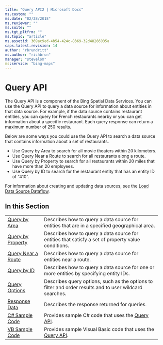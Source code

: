 ```yaml
---
title: "Query API2 | Microsoft Docs"
ms.custom: ""
ms.date: "02/28/2018"
ms.reviewer: ""
ms.suite: ""
ms.tgt_pltfrm: ""
ms.topic: "article"
ms.assetid: 369ac9ed-4b54-424c-8369-32d48266035a
caps.latest.revision: 14
author: "rbrundritt"
ms.author: "richbrun"
manager: "stevelom"
ms:service: "bing-maps"
---
```

# Query API
The Query API is a component of the Bing Spatial Data Services. You can use the Query API to query a data source for information about entities in that data source. For example, if the data source contains restaurant entities, you can query for French restaurants nearby or you can get information about a specific restaurant. Each query response can return a maximum number of 250 results.  
  
 Below are some ways you could use the Query API to search a data source that contains information about a set of restaurants.  
  
-   Use Query by Area to search for all movie theaters within 20 kilometers.    
-   Use Query Near a Route to search for all restaurants along a route.    
-   Use Query by Property to search for all restaurants within 20 miles that have more than 20 employees.    
-   Use Query by ID to search for the restaurant entity that has an entity ID of "410".  
  
 For information about creating and updating data sources, see the [Load Data Source Dataflow](../spatial-data-services/load-data-source-dataflow.md).  
  
## In this Section  
  
|||  
|-|-|  
|[Query by Area](../spatial-data-services/query-by-area.md)|Describes how to query a data source for entities that are in a specified geographical area.|  
|[Query by Property](../spatial-data-services/query-by-property.md)|Describes how to query a data source for entities that satisfy a set of property value conditions.|  
|[Query Near a Route](../spatial-data-services/query-near-a-route.md)|Describes how to query a data source for entities near a route.|  
|[Query by ID](../spatial-data-services/query-by-id.md)|Describes how to query a data source for one or more entities by specifying entity IDs.|  
|[Query Options](../spatial-data-services/query-options.md)|Describes query options, such as the options to filter and order results and to user wildcard searches.|  
|[Response Data](../spatial-data-services/query-response-description.md)|Describes the response returned for queries.|  
|[C# Sample Code](../spatial-data-services/query-api-sample-code-csharp.md)|Provides sample C# code that uses the [Query API](../spatial-data-services/query-api.md).|  
|[VB Sample Code](../spatial-data-services/query-api-sample-code-vb.md)|Provides sample Visual Basic code that uses the [Query API](../spatial-data-services/query-api.md).|